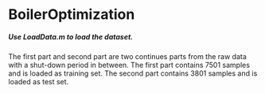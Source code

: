# BoilerOptimization

##### Use LoadData.m to load the dataset.
The first part and second part are two continues parts from the raw data with a shut-down period in between.
The first part contains 7501 samples and is loaded as training set.
The second part contains 3801 samples and is loaded as test set.
